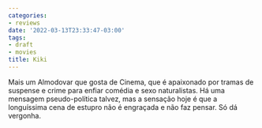 ```yaml
---
categories:
- reviews
date: '2022-03-13T23:33:47-03:00'
tags:
- draft
- movies
title: Kiki
---
```


Mais um Almodovar que gosta de Cinema, que é apaixonado por tramas de suspense e crime para enfiar comédia e sexo naturalistas. Há uma mensagem pseudo-política talvez, mas a sensação hoje é que a longuíssima cena de estupro não é engraçada e não faz pensar. Só dá vergonha.
